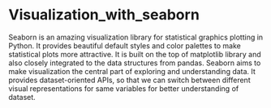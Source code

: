 # Visualization_with_seaborn
Seaborn is an amazing visualization library for statistical graphics plotting in Python. It provides beautiful default styles and color palettes to make statistical plots more attractive. It is built on the top of matplotlib library and also closely integrated to the data structures from pandas. Seaborn aims to make visualization the central part of exploring and understanding data. It provides dataset-oriented APIs, so that we can switch between different visual representations for same variables for better understanding of dataset.
